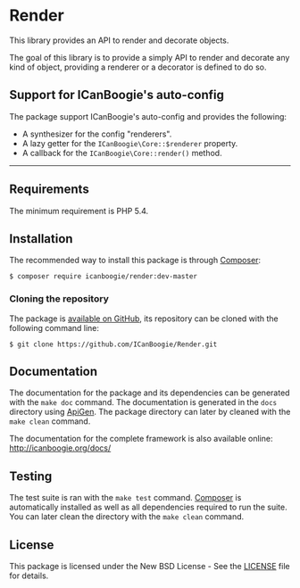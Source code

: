 # Render

This library provides an API to render and decorate objects.

The goal of this library is to provide a simply API to render and decorate any kind of object,
providing a renderer or a decorator is defined to do so.





## Support for ICanBoogie's auto-config

The package support ICanBoogie's auto-config and provides the following:

- A synthesizer for the config "renderers".
- A lazy getter for the `ICanBoogie\Core::$renderer` property.
- A callback for the `ICanBoogie\Core::render()` method.





----------





## Requirements

The minimum requirement is PHP 5.4.





## Installation

The recommended way to install this package is through [Composer](http://getcomposer.org/):

```
$ composer require icanboogie/render:dev-master
```





### Cloning the repository

The package is [available on GitHub](https://github.com/ICanBoogie/Render), its repository can be
cloned with the following command line:

	$ git clone https://github.com/ICanBoogie/Render.git





## Documentation

The documentation for the package and its dependencies can be generated with the `make doc`
command. The documentation is generated in the `docs` directory using [ApiGen](http://apigen.org/).
The package directory can later by cleaned with the `make clean` command.

The documentation for the complete framework is also available online: <http://icanboogie.org/docs/> 





## Testing

The test suite is ran with the `make test` command. [Composer](http://getcomposer.org/) is
automatically installed as well as all dependencies required to run the suite. You can later
clean the directory with the `make clean` command.





## License

This package is licensed under the New BSD License - See the [LICENSE](LICENSE) file for details.
